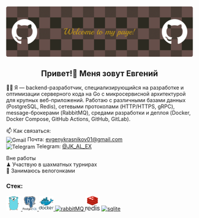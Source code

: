 ![Header](https://github.com/JeyKeyAlex/JeyKeyAlex/blob/main/github-header-banner.png)

<h2 align="center"> Привет!🙌 Меня зовут Евгений</h2>
👨‍💻 Я — backend-разработчик, специализирующийся на разработке и оптимизации серверного кода на Go с микросервисной архитектурой для крупных веб-приложений. Работаю с различными базами данных (PostgreSQL, Redis), сетевыми протоколами (HTTP/HTTPS, gRPC), message-брокерами (RabbitMQ), средами разработки и деплоя (Docker, Docker Compose, GitHub Actions, GitHub, GitLab).

📫 Как связаться:  
<img src="https://upload.wikimedia.org/wikipedia/commons/4/4e/Gmail_Icon.png" alt="Gmail" width="16" height="16" style="vertical-align:middle;"> Почта: [evgenykrasnikov01@gmail.com](mailto:evgenykrasnikov01@gmail.com)  
<img src="https://upload.wikimedia.org/wikipedia/commons/8/82/Telegram_logo.svg" alt="Telegram" width="16" height="16" style="vertical-align:middle;"> Telegram: [@JK_AL_EX](https://t.me/JK_AL_EX)

Вне работы  
♟ Участвую в шахматных турнирах  
🚴 Занимаюсь велогонками


<h3 align="left">Стек:</h3>
<p align="left"> <a href="https://golang.org" target="_blank" rel="noreferrer"> <img src="https://raw.githubusercontent.com/devicons/devicon/master/icons/go/go-original.svg" alt="go" width="40" height="40"/> </a> <a href="https://www.postgresql.org" target="_blank" rel="noreferrer"> <img src="https://raw.githubusercontent.com/devicons/devicon/master/icons/postgresql/postgresql-original-wordmark.svg" alt="postgresql" width="40" height="40"/> </a> <a href="https://www.docker.com/" target="_blank" rel="noreferrer"> <img src="https://raw.githubusercontent.com/devicons/devicon/master/icons/docker/docker-original-wordmark.svg" alt="docker" width="40" height="40"/> </a> <a href="https://www.rabbitmq.com" target="_blank" rel="noreferrer"> <img src="https://www.vectorlogo.zone/logos/rabbitmq/rabbitmq-icon.svg" alt="rabbitMQ" width="40" height="40"/> </a> <img src="https://raw.githubusercontent.com/devicons/devicon/master/icons/redis/redis-original-wordmark.svg" alt="redis" width="40" height="40"/> </a> <a href="https://www.sqlite.org/" target="_blank" rel="noreferrer"> <img src="https://www.vectorlogo.zone/logos/sqlite/sqlite-icon.svg" alt="sqlite" width="40" height="40"/> </a> </p>
